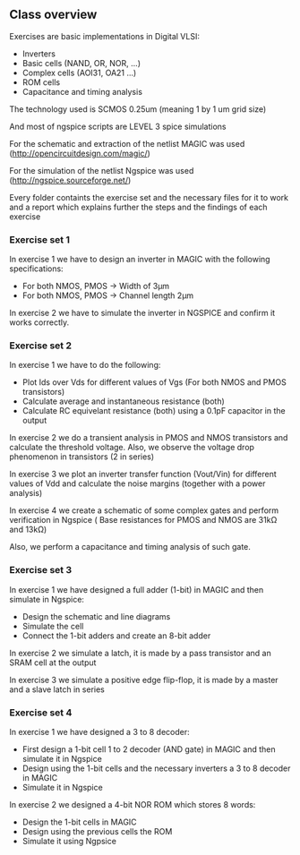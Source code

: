 ## Class overview

Exercises are basic implementations in Digital VLSI:
- Inverters
- Basic cells (NAND, OR, NOR, ...)
- Complex cells (AOI31, OA21 ...)
- ROM cells
- Capacitance and timing analysis

The technology used is SCMOS 0.25um (meaning 1 by 1 um grid size)

And most of ngspice scripts are LEVEL 3 spice simulations

For the schematic and extraction of the netlist MAGIC was used (http://opencircuitdesign.com/magic/)

For the simulation of the netlist Ngspice was used (http://ngspice.sourceforge.net/)

Every folder containts the exercise set and the necessary files for it to work and a report which 
explains further the steps and the findings of each exercise

### Exercise set 1
In exercise 1 we have to design an inverter in MAGIC with the following specifications:
- For both NMOS, PMOS -> Width of 3μm
- For both NMOS, PMOS -> Channel length 2μm

In exercise 2 we have to simulate the inverter in NGSPICE and confirm it works correctly.

### Exercise set 2
In exercise 1 we have to do the following:
- Plot Ids over Vds for different values of Vgs (For both NMOS and PMOS transistors)
- Calculate average and instantaneous resistance (both)
- Calculate RC equivelant resistance (both) using a 0.1pF capacitor in the output

In exercise 2 we do a transient analysis in PMOS and NMOS transistors and calculate the 
threshold voltage.
Also, we observe the voltage drop phenomenon in transistors (2 in series)

In exercise 3 we plot an inverter transfer function (Vout/Vin) for different values of Vdd 
and calculate the noise margins (together with a power analysis)

In exercise 4 we create a schematic of some complex gates and perform verification in Ngspice (
Base resistances for PMOS and NMOS are 31kΩ and 13kΩ)

Also, we perform a capacitance and timing analysis of such gate.

### Exercise set 3
In exercise 1 we have designed a full adder (1-bit) in MAGIC and then simulate in Ngspice:
- Design the schematic and line diagrams 
- Simulate the cell
- Connect the 1-bit adders and create an 8-bit adder

In exercise 2 we simulate a latch, it is made by a pass transistor and an SRAM cell at the output

In exercise 3 we simulate a positive edge flip-flop, it is made by a master and a slave latch in series

### Exercise set 4
In exercise 1 we have designed a 3 to 8 decoder:
- First design a 1-bit cell 1 to 2 decoder (AND gate) in MAGIC and then simulate it in Ngspice
- Design using the 1-bit cells and the necessary inverters a 3 to 8 decoder in MAGIC
- Simulate it in Ngspice

In exercise 2 we designed a 4-bit NOR ROM which stores 8 words:
- Design the 1-bit cells in MAGIC
- Design using the previous cells the ROM
- Simulate it using Ngpsice
